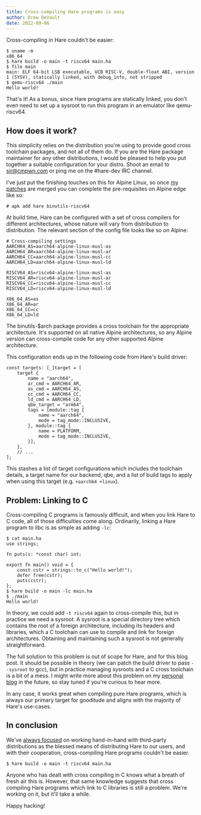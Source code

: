 ```yaml
---
title: Cross-compiling Hare programs is easy
author: Drew DeVault
date: 2022-09-06
---
```


Cross-compiling in Hare couldn't be easier:

```
$ uname -m
x86_64
$ hare build -o main -t riscv64 main.ha
$ file main
main: ELF 64-bit LSB executable, UCB RISC-V, double-float ABI, version 1 (SYSV), statically linked, with debug_info, not stripped
$ qemu-riscv64 ./main
Hello world!
```

That's it! As a bonus, since Hare programs are statically linked, you don't even
need to set up a sysroot to run this program in an emulator like qemu-riscv64.

## How does it work?

This simplicity relies on the distribution you're using to provide good cross
toolchain packages, and not all of them do. If you are the Hare package
maintainer for any other distributions, I would be pleased to help you put
together a suitable configuration for your distro. Shoot an email to
sir@cmpwn.com or ping me on the #hare-dev IRC channel.

I've just put the finishing touches on this for Alpine Linux, so once [my
patches][patch] are merged you can complete the pre-requisites on Alpine edge
like so:

[patch]: https://gitlab.alpinelinux.org/alpine/aports/-/merge_requests/38689

```
# apk add hare binutils-riscv64
```

At build time, Hare can be configured with a set of cross compilers for
different architectures, whose nature will vary from distribution to
distribution. The relevant section of the config file looks like so on Alpine:

```
# Cross-compiling settings
AARCH64_AS=aarch64-alpine-linux-musl-as
AARCH64_AR=aarch64-alpine-linux-musl-ar
AARCH64_CC=aarch64-alpine-linux-musl-cc
AARCH64_LD=aarch64-alpine-linux-musl-ld

RISCV64_AS=riscv64-alpine-linux-musl-as
RISCV64_AR=riscv64-alpine-linux-musl-ar
RISCV64_CC=riscv64-alpine-linux-musl-cc
RISCV64_LD=riscv64-alpine-linux-musl-ld

X86_64_AS=as
X86_64_AR=ar
X86_64_CC=cc
X86_64_LD=ld
```

The binutils-$arch package provides a cross toolchain for the appropriate
architecture. It's supported on all native Alpine architectures, so any Alpine
version can cross-compile code for any other supported Alpine architecture.

This configuration ends up in the following code from Hare's build driver:

```hare
const targets: [_]target = [
	target {
		name = "aarch64",
		ar_cmd = AARCH64_AR,
		as_cmd = AARCH64_AS,
		cc_cmd = AARCH64_CC,
		ld_cmd = AARCH64_LD,
		qbe_target = "arm64",
		tags = [module::tag {
			name = "aarch64",
			mode = tag_mode::INCLUSIVE,
		}, module::tag {
			name = PLATFORM,
			mode = tag_mode::INCLUSIVE,
		}],
	},
	// ...
];
```

This stashes a list of target configurations which includes the toolchain
details, a target name for our backend, qbe, and a list of build tags to apply
when using this target (e.g. `+aarch64 +linux`).

## Problem: Linking to C

Cross-compiling C programs is famously difficult, and when you link Hare to C
code, all of those difficulties come along. Ordinarily, linking a Hare program
to libc is as simple as adding `-lc`:

```
$ cat main.ha
use strings;

fn puts(s: *const char) int;

export fn main() void = {
	const cstr = strings::to_c("Hello world!");
	defer free(cstr);
	puts(cstr);
};
$ hare build -o main -lc main.ha
$ ./main
Hello world!
```

In theory, we could add `-t riscv64` again to cross-compile this, but in
practice we need a sysroot. A sysroot is a special directory tree which contains
the root of a foreign architecture, including its headers and libraries, which a
C toolchain can use to compile and link for foreign architectures. Obtaining and
maintaining such a sysroot is not generally straightforward.

The full solution to this problem is out of scope for Hare, and for this blog
post. It should be possible in theory (we can patch the build driver to pass
`--sysroot` to gcc), but in practice managing sysroots and a C cross toolchain
is a bit of a mess. I might write more about this problem on my [personal
blog][0] in the future, so stay tuned if you're curious to hear more.

[0]: https://drewdevault.com

In any case, it works great when compiling pure Hare programs, which is always
our primary target for gooditude and aligns with the majority of Hare's
use-cases.

## In conclusion

We've [always focused][1] on working hand-in-hand with third-party distributions
as the blessed means of distributing Hare to our users, and with their
cooperation, cross-compiling Hare programs couldn't be easier.

[1]: https://harelang.org/distributions/

```
$ hare build -o main -t riscv64 main.ha
```

Anyone who has dealt with cross compiling in C knows what a breath of fresh air
this is. However, that same knowledge suggests that cross compiling Hare
programs which link to C libraries is still a problem. We're working on it, but
it'll take a while.

Happy hacking!
